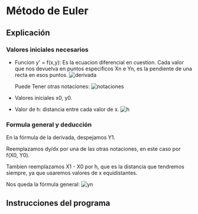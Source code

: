 # Método de Euler

## Explicación

### Valores iniciales necesarios
* Funcion y' = f(x,y): Es la ecuacion diferencial en cuestion. Cada valor que nos devuelva en puntos especificos Xn e Yn, es la pendiente de una recta en esos puntos.
![derivada](euler-dydx.png)

    Puede Tener otras notaciones:
    ![notaciones](euler-fxy.png)

* Valores iniciales x0, y0.

* Valor de h: distancia entre cada valor de x.
![h](euler-h.png)

### Formula general y deducción
En la fórmula de la derivada, despejamos Y1.

Reemplazamos dy/dx por una de las otras notaciones, en este caso por f(X0, Y0).

Tambien reemplazamos X1 - X0 por h, que es la distancia que tendremos siempre, ya que usaremos valores de x equidistantes.

Nos queda la fórmula general:
![yn](euler-yn.png)

## Instrucciones del programa